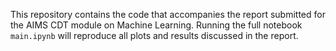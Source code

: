 This repository contains the code that accompanies the report submitted for the AIMS CDT module on Machine Learning. Running the full notebook `main.ipynb` will reproduce all plots and results discussed in the report. 